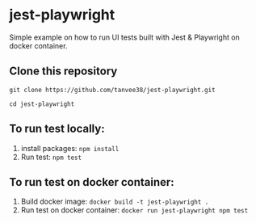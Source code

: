 # jest-playwright
Simple example on how to run UI tests built with Jest & Playwright on docker container.

## Clone this repository
```git clone https://github.com/tanvee38/jest-playwright.git```

```cd jest-playwright```

## To run test locally:

1. install packages: ```npm install```
2. Run test: ```npm test```

## To run test on docker container:

1. Build docker image:  ```docker build -t jest-playwright .```
2. Run test on docker container: ```docker run jest-playwright npm test```

